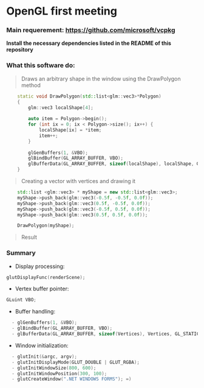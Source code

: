 # OpenGL first meeting
### Main requerement: https://github.com/microsoft/vcpkg
**Install the necessary dependencies listed in the README of this repository**

### What this software do:
> Draws an arbitrary shape in the window using the DrawPolygon method
```c++
    static void DrawPolygon(std::list<glm::vec3>*Polygon)
    {
        glm::vec3 localShape[4];
    
        auto item = Polygon->begin();
        for (int ix = 0; ix < Polygon->size(); ix++) {
            localShape[ix] = *item;
            item++;
        }
    
        glGenBuffers(1, &VBO);
        glBindBuffer(GL_ARRAY_BUFFER, VBO);
        glBufferData(GL_ARRAY_BUFFER, sizeof(localShape), localShape, GL_STATIC_DRAW);
    }
```
> Creating a vector with vertices and drawing it
```c++
    std::list <glm::vec3> * myShape = new std::list<glm::vec3>;
    myShape->push_back(glm::vec3(-0.5f, -0.5f, 0.0f)); 
    myShape->push_back(glm::vec3(0.5f, -0.5f, 0.0f)); 
    myShape->push_back(glm::vec3(-0.5f, 0.5f, 0.0f)); 
    myShape->push_back(glm::vec3(0.5f, 0.5f, 0.0f)); 

    DrawPolygon(myShape);
```    

> Result

### Summary
- Display processing: 
```c++
glutDisplayFunc(renderScene);
``` 
- Vertex buffer pointer: 
```c++
GLuint VBO;
``` 
- Buffer handling: 
```c++
  - glGenBuffers(1, &VBO);
  - glBindBuffer(GL_ARRAY_BUFFER, VBO);
  - glBufferData(GL_ARRAY_BUFFER, sizeof(Vertices), Vertices, GL_STATIC_DRAW);
```  
- Window initialization: 
```c++
  - glutInit(&argc, argv); 
  - glutInitDisplayMode(GLUT_DOUBLE | GLUT_RGBA);
  - glutInitWindowSize(800, 600);
  - glutInitWindowPosition(300, 100);
  - glutCreateWindow(".NET WINDOWS FORMS"); =)
```
